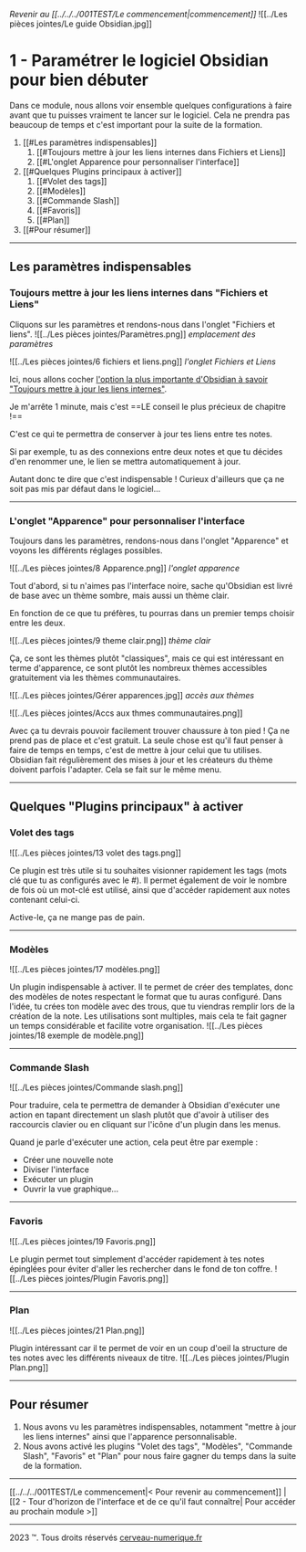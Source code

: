 *Revenir au [[../../../001TEST/Le commencement|commencement]]*
![[../Les pièces jointes/Le guide Obsidian.jpg]]
# 1 - Paramétrer le logiciel Obsidian pour bien débuter

Dans ce module, nous allons voir ensemble quelques configurations à faire avant que tu puisses vraiment te lancer sur le logiciel.
Cela ne prendra pas beaucoup de temps et c'est important pour la suite de la formation.

1.  [[#Les paramètres indispensables]]
    1.  [[#Toujours mettre à jour les liens internes dans Fichiers et Liens]]
    2.  [[#L'onglet Apparence pour personnaliser l'interface]]
2.  [[#Quelques Plugins principaux à activer]]
    1.  [[#Volet des tags]]
    2.  [[#Modèles]]
    3.  [[#Commande Slash]]
    4.  [[#Favoris]]
    5.  [[#Plan]]
3.  [[#Pour résumer]]

---

## Les paramètres indispensables
### Toujours mettre à jour les liens internes dans "Fichiers et Liens"
Cliquons sur les paramètres et rendons-nous dans l'onglet "Fichiers et liens".
![[../Les pièces jointes/Paramètres.png]]
*emplacement des paramètres*

![[../Les pièces jointes/6 fichiers et liens.png]]
*l'onglet Fichiers et Liens*

Ici, nous allons cocher <u>l'option la plus importante d'Obsidian à savoir "Toujours mettre à jour les liens internes"</u>.

Je m'arrête 1 minute, mais c'est ==LE conseil le plus précieux de chapitre !==

C'est ce qui te permettra de conserver à jour tes liens entre tes notes.

Si par exemple, tu as des connexions entre deux notes et que tu décides d'en renommer une, le lien se mettra automatiquement à jour.

Autant donc te dire que c'est indispensable !
Curieux d'ailleurs que ça ne soit pas mis par défaut dans le logiciel...

---

### L'onglet "Apparence" pour personnaliser l'interface
Toujours dans les paramètres, rendons-nous dans l'onglet "Apparence" et voyons les différents réglages possibles.

![[../Les pièces jointes/8 Apparence.png]]
*l'onglet apparence*

Tout d'abord, si tu n'aimes pas l'interface noire, sache qu'Obsidian est livré de base avec un thème sombre, mais aussi un thème clair.

En fonction de ce que tu préfères, tu pourras dans un premier temps choisir entre les deux.

![[../Les pièces jointes/9 theme clair.png]]
*thème clair*

Ça, ce sont les thèmes plutôt "classiques", mais ce qui est intéressant en terme d'apparence, ce sont plutôt les nombreux thèmes accessibles gratuitement via les thèmes communautaires.

![[../Les pièces jointes/Gérer apparences.jpg]]
*accès aux thèmes*

![[../Les pièces jointes/Accs aux thmes communautaires.png]]

Avec ça tu devrais pouvoir facilement trouver chaussure à ton pied !
Ça ne prend pas de place et c'est gratuit.
La seule chose est qu'il faut penser à faire de temps en temps, c'est de mettre à jour celui que tu utilises.
Obsidian fait régulièrement des mises à jour et les créateurs du thème doivent parfois l'adapter.
Cela se fait sur le même menu.

---

## Quelques "Plugins principaux" à activer

### Volet des tags
![[../Les pièces jointes/13 volet des tags.png]]

Ce plugin est très utile si tu souhaites visionner rapidement les tags (mots clé que tu as configurés avec le #).
Il permet également de voir le nombre de fois où un mot-clé est utilisé, ainsi que d'accéder rapidement aux notes contenant celui-ci.

Active-le, ça ne mange pas de pain.

---

### Modèles
![[../Les pièces jointes/17 modèles.png]]

Un plugin indispensable à activer.
Il te permet de créer des templates, donc des modèles de notes respectant le format que tu auras configuré.
Dans l'idée, tu crées ton modèle avec des trous, que tu viendras remplir lors de la création de la note.
Les utilisations sont multiples, mais cela te fait gagner un temps considérable et facilite votre organisation.
![[../Les pièces jointes/18 exemple de modèle.png]]

---

### Commande Slash
![[../Les pièces jointes/Commande slash.png]]

Pour traduire, cela te permettra de demander à Obsidian d'exécuter une action en tapant directement un slash plutôt que d'avoir à utiliser des raccourcis clavier ou en cliquant sur l'icône d'un plugin dans les menus.

Quand je parle d'exécuter une action, cela peut être par exemple :
- Créer une nouvelle note
- Diviser l'interface
- Exécuter un plugin
- Ouvrir la vue graphique...

---

### Favoris
![[../Les pièces jointes/19 Favoris.png]]

Le plugin permet tout simplement d'accéder rapidement à tes notes épinglées pour éviter d'aller les rechercher dans le fond de ton coffre.
![[../Les pièces jointes/Plugin Favoris.png]]

---

### Plan
![[../Les pièces jointes/21 Plan.png]]

Plugin intéressant car il te permet de voir en un coup d'oeil la structure de tes notes avec les différents niveaux de titre.
![[../Les pièces jointes/Plugin Plan.png]]

---

## Pour résumer
1. Nous avons vu les paramètres indispensables, notamment "mettre à jour les liens internes" ainsi que l'apparence personnalisable.
2. Nous avons activé les plugins "Volet des tags", "Modèles", "Commande Slash", "Favoris" et "Plan" pour nous faire gagner du temps dans la suite de la formation.

---

[[../../../001TEST/Le commencement|< Pour revenir au commencement]] | [[2 - Tour d'horizon de l'interface et de ce qu'il faut connaître| Pour accéder au prochain module >]]

---
2023 ™. Tous droits réservés [cerveau-numerique.fr](https://cerveau-numerique.fr/)